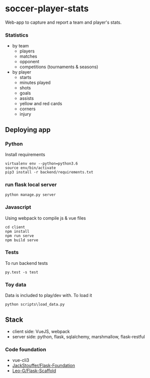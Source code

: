 # soccer-player-stats
Web-app to capture and report a team and player's stats.


### Statistics
 * by team
   * players
   * matches
   * opponent
   * competitions (tournaments & seasons)
 * by player
   * starts
   * minutes played
   * shots
   * goals
   * assists
   * yellow and red cards
   * corners
   * injury


## Deploying app

### Python
Install requirements
```
virtualenv env --python=python3.6
source env/bin/activate
pip3 install -r backend/requirements.txt
```

### run flask local server
```
python manage.py server
```

### Javascript
Using webpack to compile js & vue files

```
cd client
npm install
npm run serve
npm build serve
```

### Tests
To run backend tests
```
py.test -s test
```

### Toy data
Data is included to play/dev with. To load it

```
python scripts\load_data.py
```


## Stack
 * client side: VueJS, webpack
 * server side: python, flask, sqlalchemy, marshmallow, flask-restful

### Code foundation
 * vue-cli3
 * [JackStouffer/Flask-Foundation](https://github.com/JackStouffer/Flask-Foundation)
 * [Leo-G/Flask-Scaffold](https://github.com/Leo-G/Flask-Scaffold)
